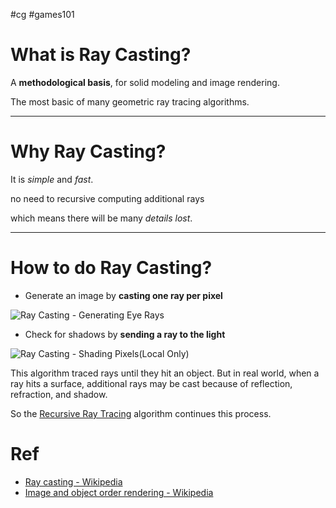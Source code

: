 #cg #games101
# What is Ray Casting?

A **methodological basis**, for solid modeling and image rendering.

The most basic of many geometric ray tracing algorithms.

---

# Why Ray Casting?

It is *simple* and *fast*.

no need to recursive computing additional rays

which means there will be many *details lost*.

---

# How to do Ray Casting?

- Generate an image by **casting one ray per pixel**

![Ray Casting - Generating Eye Rays](Ray%20Casting%20-%20Generating%20Eye%20Rays.png)


- Check for shadows by **sending a ray to the light**

![Ray Casting - Shading Pixels(Local Only)](Ray%20Casting%20-%20Shading%20Pixels(Local%20Only).png)

This algorithm traced rays until they hit an object. But in real world, when a ray hits a surface, additional rays may be cast because of reflection, refraction, and shadow.

So the [Recursive Ray Tracing](Recursive%20Ray%20Tracing.md) algorithm continues this process.

# Ref

- [Ray casting - Wikipedia](https://en.wikipedia.org/wiki/Ray_casting)
- [Image and object order rendering - Wikipedia](https://en.wikipedia.org/wiki/Image_and_object_order_rendering)

